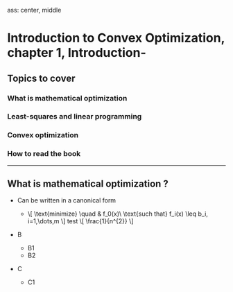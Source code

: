 ass: center, middle

# Introduction to Convex Optimization, chapter 1, Introduction-
## Topics to cover
### What is mathematical optimization
### Least-squares and linear programming
### Convex optimization
### How to read the book


---
## What is mathematical optimization ?
* Can be written in a canonical form
  * \\[
      \text{minimize} \quad & f_0(x)\\
      \text{such that} f_i(x) \leq b_i, i=1,\dots,m
    \\] test \\[ \frac{1}{n^{2}} \\]
* B 

  * B1
  * B2

* C

  * C1
    
